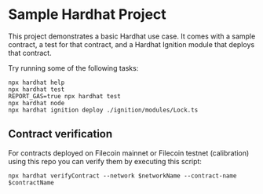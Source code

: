 # Sample Hardhat Project

This project demonstrates a basic Hardhat use case. It comes with a sample contract, a test for that contract, and a Hardhat Ignition module that deploys that contract.

Try running some of the following tasks:

```shell
npx hardhat help
npx hardhat test
REPORT_GAS=true npx hardhat test
npx hardhat node
npx hardhat ignition deploy ./ignition/modules/Lock.ts
```

## Contract verification

For contracts deployed on Filecoin mainnet or Filecoin testnet (calibration) using this repo you can verify them by executing this script: 

```shell
npx hardhat verifyContract --network $networkName --contract-name $contractName
```